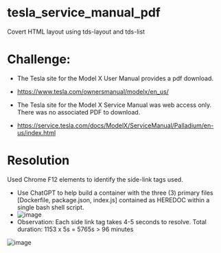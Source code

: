 # tesla_service_manual_pdf
Covert HTML layout using tds-layout and tds-list


# Challenge:
- The Tesla site for the Model X User Manual provides a pdf download.
- https://www.tesla.com/ownersmanual/modelx/en_us/    
  
- The Tesla site for the Model X Service Manual was web access only.   There was no associated PDF to download.
- https://service.tesla.com/docs/ModelX/ServiceManual/Palladium/en-us/index.html  
  

# Resolution
Used Chrome F12 elements to identify the side-link tags used.
- Use ChatGPT to help build a container with the three (3) primary files [Dockerfile, package.json, index.js] contained as HEREDOC within a single bash shell script.
- ![image](https://github.com/user-attachments/assets/7223dc70-63f1-4ba9-bf60-324e72268f6c)
- Observation:  Each side link tag takes 4-5 seconds to resolve.   Total duration: 1153 x 5s = 5765s  > 96 minutes
  


![image](https://github.com/user-attachments/assets/989077c4-148a-4c2b-81a8-0e7f55c44426)
